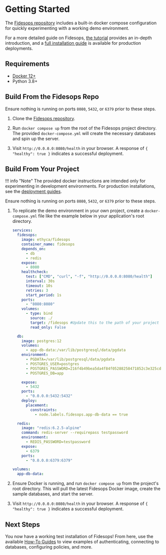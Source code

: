 # Getting Started
The [Fidesops repository](https://github.com/ethyca/fidesops) includes a built-in docker compose configuration for quickly experimenting with a working demo environment. 

For a more detailed guide on Fidesops, [the tutorial](tutorial/index.md) provides an in-depth introduction, and a [full installation guide](deployment.md) is available for production deployments.

## Requirements

* [Docker 12+](https://docs.docker.com/desktop/#download-and-install)
* Python 3.8+
  
## Build From the Fidesops Repo

Ensure nothing is running on ports `8080`, `5432`, or `6379` prior to these steps.

1. Clone the [Fidesops repository](https://github.com/ethyca/fidesops).
   
2. Run `docker compose up` from the root of the Fidesops project directory. The provided `docker-compose.yml` will create the necessary databases and spin up the server.
   
3. Visit `http://0.0.0.0:8080/health` in your browser. A response of `{ "healthy": true }` indicates a successful deployment.
   
## Build From Your Project

!!! info "Note"
    The provided docker instructions are intended only for experimenting in development environments. For production installations, see the [deployment guides](deployment.md).

Ensure nothing is running on ports `8080`, `5432`, or `6379` prior to these steps.

1. To replicate the demo environment in your own project, create a `docker-compose.yml` file like the example below in your application's root directory.

    ```yaml title="<code>docker-compose.yml</code>"
    services:
      fidesops:
        image: ethyca/fidesops
        container_name: fidesops
        depends_on:
          - db
          - redis
        expose:
          - 8080
        healthcheck:
          test: ["CMD", "curl", "-f", "http://0.0.0.0:8080/health"]
          interval: 30s
          timeout: 10s
          retries: 3
          start_period: 1s
        ports:
          - "8080:8080"
        volumes:
          - type: bind
            source: ./
            target: /fidesops #Update this to the path of your project directory
            read_only: False

      db:
        image: postgres:12
        volumes:
          - app-db-data:/var/lib/postgresql/data/pgdata
        environment:
          - PGDATA=/var/lib/postgresql/data/pgdata
          - POSTGRES_USER=postgres
          - POSTGRES_PASSWORD=216f4b49bea5da4f84f05288258471852c3e325cd336821097e1e65ff92b528a
          - POSTGRES_DB=app

        expose:
          - 5432
        ports:
          - "0.0.0.0:5432:5432"
        deploy:
          placement:
            constraints:
              - node.labels.fidesops.app-db-data == true

      redis:
        image: "redis:6.2.5-alpine"
        command: redis-server --requirepass testpassword
        environment:
          - REDIS_PASSWORD=testpassword
        expose:
          - 6379
        ports:
          - "0.0.0.0:6379:6379"

    volumes:
      app-db-data:
    ```
   
2. Ensure Docker is running, and run `docker compose up` from the project's root directory. This will pull the latest Fidesops Docker image, create the sample databases, and start the server.

3. Visit `http://0.0.0.0:8080/health` in your browser. A response of `{ "healthy": true }` indicates a successful deployment.

## Next Steps
You now have a working test installation of Fidesops! From here, use the available [How-To Guides](guides/oauth.md) to view examples of authenticating, connecting to databases, configuring policies, and more. 